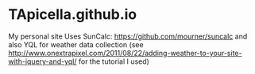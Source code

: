 # TApicella.github.io
My personal site
Uses SunCalc: https://github.com/mourner/suncalc and also YQL for weather 
data collection (see 
http://www.onextrapixel.com/2011/08/22/adding-weather-to-your-site-with-jquery-and-yql/ 
for the tutorial I used)
